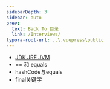 ```yaml
---
sidebarDepth: 3
sidebar: auto
prev:
  text: Back To 目录
  link: /Interviews/
typora-root-url: ..\.vuepress\public
---
```




- [JDK  JRE JVM](https://q10viking.github.io/java/36%20JDK%20JRE%20JVM.html)
- == 和 equals
- hashCode与equals
- final关键字